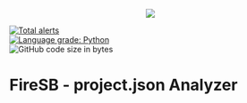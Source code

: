 <p align="center">
  <img src="https://user-images.githubusercontent.com/103930835/187671572-6d872f93-8228-41e2-abca-fed8b83bdbea.png" />
</p>

[![Total alerts](https://img.shields.io/lgtm/alerts/g/pscore23/SB3_Analyzer.svg?logo=lgtm&logoWidth=18)](https://lgtm.com/projects/g/pscore23/SB3_Analyzer/alerts/)  
[![Language grade: Python](https://img.shields.io/lgtm/grade/python/g/pscore23/SB3_Analyzer.svg?logo=lgtm&logoWidth=18)](https://lgtm.com/projects/g/pscore23/SB3_Analyzer/context:python)  
![GitHub code size in bytes](https://img.shields.io/github/languages/code-size/pscore23/SB3_Analyzer)

# FireSB - project.json Analyzer
